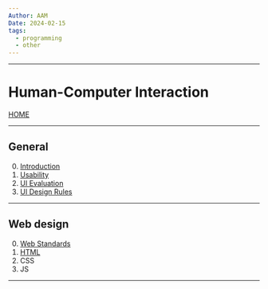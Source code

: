 ```yaml
---
Author: AAM
Date: 2024-02-15
tags:
  - programming
  - other
---
```

---
# Human-Computer Interaction

[HOME](/README.md)

---

## General

0. [Introduction](data/10_Intro.md)
1. [Usability](data/11_Usability.md)
2. [UI Evaluation](data/12_Eval.md)
3. [UI Design Rules](data/13_Rules.md)

---
## Web design

0. [Web Standards](data/20_Standards.md)
1. [HTML](data/21_HTML.md)
2. CSS
3. JS

---
